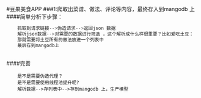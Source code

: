 #豆果美食APP 
###1:爬取出菜谱、做法、评论等内容，最终存入到mangodb 上
####简单分析下步骤：
```js
    抓取到请求链接-->伪造请求-->返回json 数据
    解析json数据-->对需要的数据进行筛选 ，这个解析成什么样很重要？比如爱吃土豆：
    那就需要将土豆所有的做法放进一个列表中
    最后存到mangodb上
    
```
####完善
```text
    是不是需要伪造代理？
    是不是需要使用线程池提升呢?
    解析数据-->存列表中-->存到mangodb 上，生产模型
    
```

    
            
